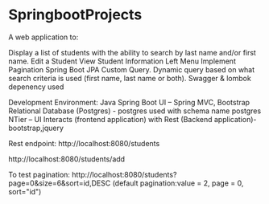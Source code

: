 # SpringbootProjects
A web application to:

Display a list of students with the ability to search by last name and/or first name.
  Edit a Student
  View Student Information
  Left Menu
  Implement Pagination
  Spring Boot JPA Custom Query. Dynamic query based on what  search criteria is used (first name, last name or both).
  Swagger & lombok depenency used
  
Development Environment:
  Java
  Spring Boot
  UI – Spring MVC, Bootstrap
  Relational Database (Postgres) - postgres used with schema name postgres
  NTier – UI Interacts (frontend application) with Rest (Backend application)- bootstrap,jquery

Rest endpoint:
http://localhost:8080/students

http://localhost:8080/students/add

To test pagination:
http://localhost:8080/students?page=0&size=6&sort=id,DESC
(default pagination:value = 2, page = 0, sort="id")
